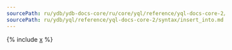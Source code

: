 ```yaml
---
sourcePath: ru/ydb/ydb-docs-core/ru/core/yql/reference/yql-docs-core-2/syntax/insert_into.md
sourcePath: ru/ydb/yql/reference/yql-docs-core-2/syntax/insert_into.md
---
```



{% include [x](_includes/insert_into.md) %}

